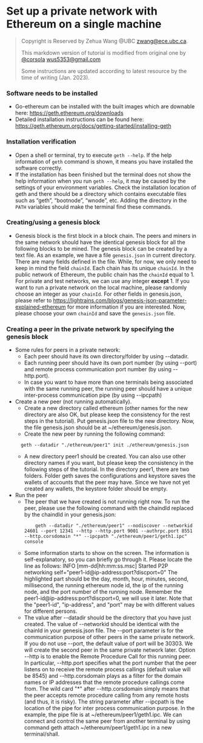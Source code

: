 # Set up a private network with Ethereum on a single machine

> Copyright is Reserved by Zehua Wang @UBC zwang@ece.ubc.ca.
> 
> This markdown version of tutorial is modified from original one by [@corsola](https://github.com/wus53) wus5353@gmail.com
> 
> Some instructions are updated according to latest resource by the time of writing (Jan. 2023).

### Software needs to be installed
   - Go-ethereum can be installed with the built images which are downable here: https://geth.ethereum.org/downloads
   - Detailed installation instructions can be found here: https://geth.ethereum.org/docs/getting-started/installing-geth

### Installation verification
   - Open a shell or terminal, try to execute `geth --help`. If the help information of `geth` command is shown, it means you have installed the software correctly.
   - If the installation has been finished but the terminal does not show the help information when you run `geth --help`, it may be caused by the settings of your environment variables. Check the installation location of geth and there should be a directory which contains executable files such as “geth”, “bootnode”, “wnode”, etc. Adding the directory in the `PATH` variables should make the terminal find these commands.

### Creating/using a genesis block
   - Genesis block is the first block in a block chain. The peers and miners in the same network should have the identical genesis block for all the following blocks to be mined. The genesis block can be created by a text file.  As an example, we have a file `genesis.json` in current directory. There are many fields defined in the file. While, for now, we only need to keep in mind the field `chainId`. Each chain has its unique `chainId`. In the public network of Ethereum, the public chain has the `chainId` equal to 1. For private and test networks, we can use any integer **except** 1. If you want to run a private network on the local machine, please randomly choose an integer as your `chainId`. For other fields in genesis.json, please refer to https://lightrains.com/blogs/genesis-json-parameter-explained-ethereum for more information if you are interested. Now, please choose your own `chainId` and save the `genesis.json` file.

### Creating a peer in the private network by specifying the genesis block
- Some rules for peers in a private network:
  - Each peer should have its own directory/folder by using --datadir.
  - Each running peer should have its own port number (by using --port) and remote process communication port number (by using --http.port).
  - In case you want to have more than one terminals being associated with the same running peer, the running peer should have a unique inter-process communication pipe (by using --ipcpath)
- Create a new peer (not running automatically).
  - Create a new directory called ethereum (other names for the new directory are also OK, but please keep the consistency for the rest steps in the tutorial). Put genesis.json file to the new directory. Now, the file genesis.json should be at ~/ethereum/genesis.json.
  - Create the new peer by running the following command: 
  ```shell
    geth --datadir "./ethereum/peer1" init ./ethereum/genesis.json
  ```
  - A new directory peer1 should be created. You can also use other directory names if you want, but please keep the consistency in the following steps of the tutorial. In the directory peer1, there are two folders. Folder geth saves the configurations and keystore saves the wallets of accounts that the peer may have. Since we have not yet created any wallets, the keystore folder should be empty.
- Run the peer
  - The peer that we have created is not running right now. To run the peer, please use the following command with the chaindId replaced by the chaindId in your genesis.json: 
    ```shell
        geth --datadir "./ethereum/peer1" --nodiscover --networkid 24601 --port 12341 --http --http.port 9001 --authrpc.port 8551 --http.corsdomain "*" --ipcpath "./ethereum/peer1/geth1.ipc" console
    ```
  - Some information starts to show on the screen. The information is self-explanatory, so you can briefly go through it. Please locate the line as follows: INFO [mm-dd|hh:mm:ss.msc] Started P2P networking               self="peer1-id@ip-address:port?discport=0" 
  The highlighted part should be the day, month, hour, minutes, second, millisecond, the running ethereum node id, the ip of the running node, and the port number of the running node.
  Remember the peer1-id@ip-address:port?discport=0, we will use it later. Note that the "peer1-id", "ip-address", and "port" may be with different values for different persons.
  - The value after --datadir should be the directory that you have just created. The value of --networkid should be identical with the chainId in your genesis.json file. The --port parameter is for the communication purpose of other peers in the same private network. If you do not use --port, the default value of port will be 30303. We will create the second peer in the same private network later. Option --http is to enable the Remote Procedure Call for this running peer. In particular, --http.port specifies what the port number that the peer listens on to receive the remote process callings (default value will be 8545) and --http.corsdomain plays as a filter for the domain names or IP addresses that the remote procedure callings come from. The wild card "*" after --http.corsdomain simply means that the peer accepts remote procedure calling from any remote hosts (and thus, it is risky). The string parameter after --ipcpath is the location of the pipe for inter process communication purpose. In the example, the pipe file is at ~/ethereum/peer1/geth1.ipc. We can connect and control the same peer from another terminal by using command geth attach ~/ethereum/peer1/geth1.ipc in a new terminal/shall.